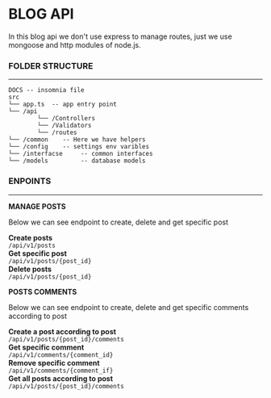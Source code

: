 # BLOG API

In this blog api we don't use express to manage routes, just we use mongoose and http modules of node.js.

### FOLDER STRUCTURE
<hr>

```
DOCS -- insomnia file
src
└── app.ts  -- app entry point
└── /api
        └── /Controllers
        └── /Validators
        └── /routes
└── /common    -- Here we have helpers
└── /config    -- settings env varibles
└── /interfacse     -- common interfaces
└── /models         -- database models 
```

### ENPOINTS
<hr>

**MANAGE POSTS**<br>
<p>Below we can see endpoint to create, delete and get specific post</p>

**Create posts**<br>
`/api/v1/posts`<br>
**Get specific post**<br>
`/api/v1/posts/{post_id}`<br>
**Delete posts**<br>
 `/api/v1/posts/{post_id}`<br>

**POSTS COMMENTS**<br>
<p>Below we can see endpoint to create, delete and get specific comments according to post</p>

**Create a post according to post**<br>
`/api/v1/posts/{post_id}/comments`<br>
**Get specific comment**<br>
`/api/v1/comments/{comment_id}`<br>
**Remove specific comment**<br>
`/api/v1/comments/{comment_if}`<br>
**Get all posts according to post**<br>
`/api/v1/posts/{post_id}/comments`<br>

